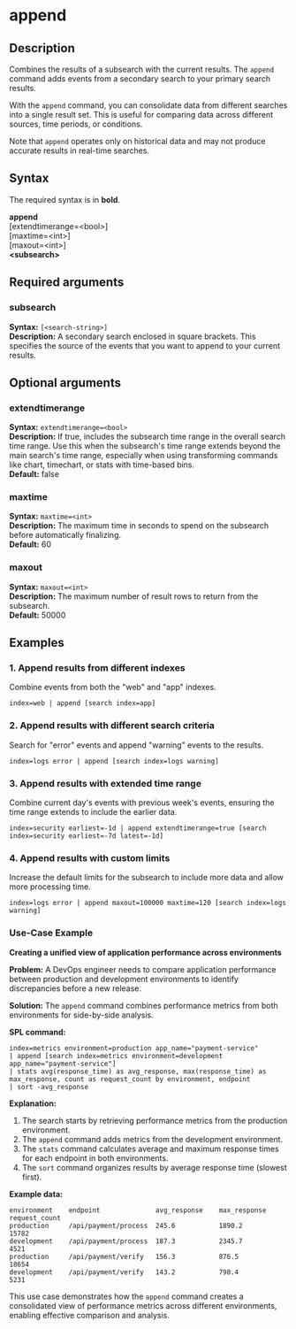 # append

## Description

Combines the results of a subsearch with the current results. The `append` command adds events from a secondary search to your primary search results.

With the `append` command, you can consolidate data from different searches into a single result set. This is useful for comparing data across different sources, time periods, or conditions.

Note that `append` operates only on historical data and may not produce accurate results in real-time searches.

## Syntax

The required syntax is in **bold**.

**append** \
[extendtimerange=\<bool>] \
[maxtime=\<int>] \
[maxout=\<int>] \
**\<subsearch>**

## Required arguments

### subsearch

**Syntax:** `[<search-string>]` \
**Description:** A secondary search enclosed in square brackets. This specifies the source of the events that you want to append to your current results.

## Optional arguments

### extendtimerange

**Syntax:** `extendtimerange=<bool>` \
**Description:** If true, includes the subsearch time range in the overall search time range. Use this when the subsearch's time range extends beyond the main search's time range, especially when using transforming commands like chart, timechart, or stats with time-based bins. \
**Default:** false

### maxtime

**Syntax:** `maxtime=<int>` \
**Description:** The maximum time in seconds to spend on the subsearch before automatically finalizing. \
**Default:** 60

### maxout

**Syntax:** `maxout=<int>` \
**Description:** The maximum number of result rows to return from the subsearch. \
**Default:** 50000

## Examples

### 1. Append results from different indexes

Combine events from both the "web" and "app" indexes.

```
index=web | append [search index=app]
```

### 2. Append results with different search criteria

Search for "error" events and append "warning" events to the results.

```
index=logs error | append [search index=logs warning]
```

### 3. Append results with extended time range

Combine current day's events with previous week's events, ensuring the time range extends to include the earlier data.

```
index=security earliest=-1d | append extendtimerange=true [search index=security earliest=-7d latest=-1d]
```

### 4. Append results with custom limits

Increase the default limits for the subsearch to include more data and allow more processing time.

```
index=logs error | append maxout=100000 maxtime=120 [search index=logs warning]
```

### Use-Case Example

**Creating a unified view of application performance across environments**

**Problem:** A DevOps engineer needs to compare application performance between production and development environments to identify discrepancies before a new release.

**Solution:** The `append` command combines performance metrics from both environments for side-by-side analysis.

**SPL command:**

```
index=metrics environment=production app_name="payment-service"
| append [search index=metrics environment=development app_name="payment-service"]
| stats avg(response_time) as avg_response, max(response_time) as max_response, count as request_count by environment, endpoint
| sort -avg_response
```

**Explanation:**

1. The search starts by retrieving performance metrics from the production environment.
2. The `append` command adds metrics from the development environment.
3. The `stats` command calculates average and maximum response times for each endpoint in both environments.
4. The `sort` command organizes results by average response time (slowest first).

**Example data:**

```
environment    endpoint              avg_response    max_response    request_count
production     /api/payment/process  245.6           1890.2          15782
development    /api/payment/process  187.3           2345.7          4521
production     /api/payment/verify   156.3           876.5           18654
development    /api/payment/verify   143.2           798.4           5231
```

This use case demonstrates how the `append` command creates a consolidated view of performance metrics across different environments, enabling effective comparison and analysis.
